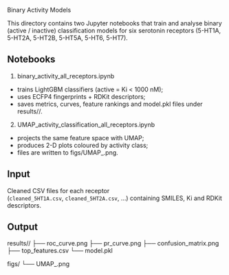 Binary Activity Models

This directory contains two Jupyter notebooks that train and analyse binary (active / inactive) classification models for six serotonin receptors (5-HT1A, 5-HT2A, 5-HT2B, 5-HT5A, 5-HT6, 5-HT7).

Notebooks
---------
1. binary_activity_all_receptors.ipynb
- trains LightGBM classifiers (active = Ki < 1000 nM);
- uses ECFP4 fingerprints + RDKit descriptors;
- saves metrics, curves, feature rankings and model.pkl files under results/<receptor>/.

2. UMAP_activity_classification_all_receptors.ipynb
- projects the same feature space with UMAP;
- produces 2-D plots coloured by activity class;
- files are written to figs/UMAP_<receptor>.png.



Input
-----
Cleaned CSV files for each receptor  
(`cleaned_5HT1A.csv`, `cleaned_5HT2A.csv`, …) containing SMILES, Ki and
RDKit descriptors.

Output
------
results/<receptor>/
├── roc_curve.png
├── pr_curve.png
├── confusion_matrix.png
├── top_features.csv
└── model.pkl

figs/
└── UMAP_<receptor>.png
